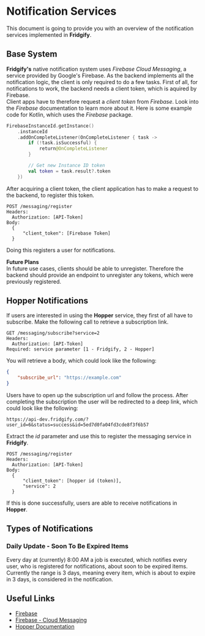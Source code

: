 # Notification Services

This document is going to provide you with an overview of the notification services implemented in **Fridgify**.

## Base System

**Fridgify's** native notification system uses *Firebase Cloud Messaging*, a service provided by Google's Firebase. As the backend implements all the notification logic, the client is only required to do a few tasks. First of all, for notifications to work, the backend needs a client token, which is aquired by Firebase. <br>
Client apps have to therefore request a *client token* from *Firebase*. Look into the *Firebase* documentation to learn more about it. Here is some example code for Kotlin, which uses the *Firebase* package.
```kotlin
FirebaseInstanceId.getInstance()
    .instanceId
    .addOnCompleteListener(OnCompleteListener { task ->
        if (!task.isSuccessful) {
            return@OnCompleteListener
        }

        // Get new Instance ID token
        val token = task.result?.token
    })
```
After acquiring a client token, the client application has to make a request to the backend, to register this token. 
```
POST /messaging/register
Headers:
  Authorization: [API-Token]
Body:
  {
      "client_token": [Firebase Token]
  }
```
Doing this registers a user for notifications. <br/>

**Future Plans**<br/>
In future use cases, clients should be able to unregister. Therefore the backend should provide an endpoint to unregister any tokens, which were previously registered.

## Hopper Notifications

If users are interested in using the **Hopper** service, they first of all have to subscribe. Make the following call to retrieve a subscription link.
```
GET /messaging/subscribe?service=2
Headers:
  Authorization: [API-Token]
Required: service parameter [1 - Fridgify, 2 - Hopper]
```
You will retrieve a body, which could look like the following:
```json
{
    "subscribe_url": "https://example.com"
}
```
Users have to open up the subscription url and follow the process. After completing the subscription the user will be redirected to a deep link, which could look like the following:
```
https://api-dev.fridgify.com/?user_id=6&status=success&id=5ed7d0fa04fd3cde8f3f6b57
```
Extract the *id* parameter and use this to register the messaging service in **Fridgify**.
```
POST /messaging/register
Headers:
  Authorization: [API-Token]
Body:
  {
      "client_token": [hopper id (token)],
      "service": 2
  }
```
If this is done successfully, users are able to receive notifications in **Hopper**.

## Types of Notifications

### Daily Update - Soon To Be Expired Items

Every day at (currently) 8:00 AM a job is executed, which notifies every user, who is registered for notifications, about soon to be expired items. Currently the range is 3 days, meaning every item, which is about to expire in 3 days, is considered in the notification. 

## Useful Links

* [Firebase](https://firebase.google.com/)
* [Firebase - Cloud Messaging](https://firebase.google.com/docs/cloud-messaging)
* [Hopper Documentation](https://developer.hoppercloud.net/#/)